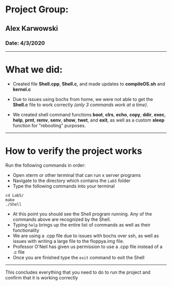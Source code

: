 # Project Group:

## Alex Karwowski

### Date: 4/3/2020

---

# What we did:
* Created file **Shell.cpp**, **Shell.c**, and made updates to **compileOS.sh** and **kernel.c**
* Due to issues using bochs from home, we were not able to get the **Shell.c** file to work correctly *(only 3 commands work at a time)*.

* We created shell command functions **boot**, **clrs**, **echo**, **copy**, **ddir**, **exec**, **help**, **prnt**, **remv**, **senv**, **show**, **twet**, and **exit**, as well as a custom **sleep** function for "rebooting" purposes.

---

# How to verify the project works

Run the following commands in order:

* Open xterm or other terminal that can run x server programs
* Navigate to the directory which contains the `Lab5` folder
* Type the following commands into your terminal

```
cd Lab5/
make
./Shell
```

* At this point you should see the Shell program running. Any of the commands above are recognized by the Shell.
* Typing `help` brings up the entire list of commands as well as their functionality
* We are using a .cpp file due to issues with bochs over ssh, as well as issues with writing a large file to the floppya.img file.
* Professor O'Neil has given us permission to use a .cpp file instead of a .c file
* Once you are finished type the `exit` command to exit the Shell

---
This concludes everything that you need to do to run the project and confirm that it is working correctly
